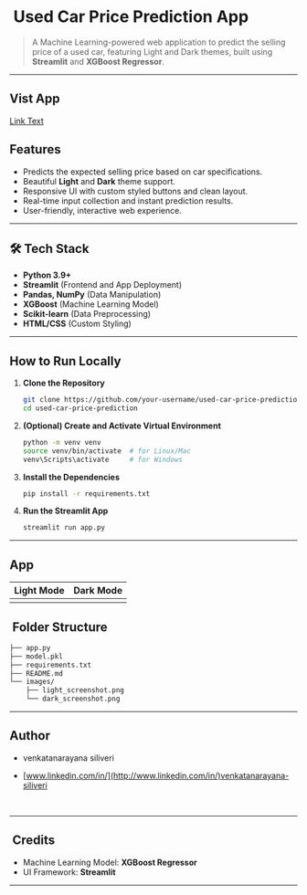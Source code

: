 #  Used Car Price Prediction App

> A Machine Learning-powered web application to predict the selling price of a used car, featuring Light and Dark themes, built using **Streamlit** and **XGBoost Regressor**.

---

## Vist App
  [Link Text](http://used-car-price-predictor-5emzhb5mqejedxyymqyba4.streamlit.app)

## Features

- Predicts the expected selling price based on car specifications.
- Beautiful **Light** and **Dark** theme support.
- Responsive UI with custom styled buttons and clean layout.
- Real-time input collection and instant prediction results.
- User-friendly, interactive web experience.

---

## 🛠️ Tech Stack

- **Python 3.9+**
- **Streamlit** (Frontend and App Deployment)
- **Pandas, NumPy** (Data Manipulation)
- **XGBoost** (Machine Learning Model)
- **Scikit-learn** (Data Preprocessing)
- **HTML/CSS** (Custom Styling)



---

## How to Run Locally

1. **Clone the Repository**

   ```bash
   git clone https://github.com/your-username/used-car-price-prediction.git
   cd used-car-price-prediction
   ```

2. **(Optional) Create and Activate Virtual Environment**

   ```bash
   python -m venv venv
   source venv/bin/activate  # for Linux/Mac
   venv\Scripts\activate     # for Windows
   ```

3. **Install the Dependencies**

   ```bash
   pip install -r requirements.txt
   ```

4. **Run the Streamlit App**

   ```bash
   streamlit run app.py
   ```

---

## App

| Light Mode | Dark Mode |
| ---------- | --------- |
|            |           |

##  Folder Structure

```bash
├── app.py
├── model.pkl
├── requirements.txt
├── README.md
└── images/
    ├── light_screenshot.png
    └── dark_screenshot.png
```

---

## Author

- venkatanarayana siliveri
- [www.linkedin.com/in/](http://www.linkedin.com/in/)venkatanarayana-siliveri

   

---

##  Credits

- Machine Learning Model: **XGBoost Regressor**
- UI Framework: **Streamlit**

---


